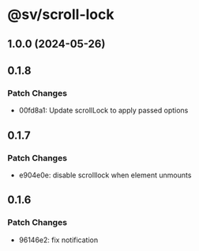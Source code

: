 # @sv/scroll-lock

## 1.0.0 (2024-05-26)

## 0.1.8

### Patch Changes

- 00fd8a1: Update scrollLock to apply passed options

## 0.1.7

### Patch Changes

- e904e0e: disable scrolllock when element unmounts

## 0.1.6

### Patch Changes

- 96146e2: fix notification
